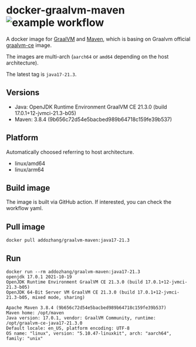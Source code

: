 # docker-graalvm-maven ![example workflow](https://github.com/addozhang/docker-graalvm-maven/actions/workflows/build-image.yaml/badge.svg)

A docker image for [GraalVM](https://www.graalvm.org) and [Maven](http://maven.apache.org), which is basing on Graalvm official [graalvm-ce](graalvm-ce) image.

The images are multi-arch (`aarch64` or `amd64` depending on the host architecture). 

The latest tag is `java17-21.3`.

## Versions

* Java: OpenJDK Runtime Environment GraalVM CE 21.3.0 (build 17.0.1+12-jvmci-21.3-b05)
* Maven: 3.8.4 (9b656c72d54e5bacbed989b64718c159fe39b537)

## Platform

Automatically choosed referring to host architecture. 

* linux/amd64
* linux/arm64

## Build image

The image is built via GitHub action. If interested, you can check the workflow yaml.

## Pull image

```shell
docker pull addozhang/graalvm-maven:java17-21.3
```

## Run

```shell
docker run --rm addozhang/graalvm-maven:java17-21.3
openjdk 17.0.1 2021-10-19
OpenJDK Runtime Environment GraalVM CE 21.3.0 (build 17.0.1+12-jvmci-21.3-b05)
OpenJDK 64-Bit Server VM GraalVM CE 21.3.0 (build 17.0.1+12-jvmci-21.3-b05, mixed mode, sharing)

Apache Maven 3.8.4 (9b656c72d54e5bacbed989b64718c159fe39b537)
Maven home: /opt/maven
Java version: 17.0.1, vendor: GraalVM Community, runtime: /opt/graalvm-ce-java17-21.3.0
Default locale: en_US, platform encoding: UTF-8
OS name: "linux", version: "5.10.47-linuxkit", arch: "aarch64", family: "unix"
```